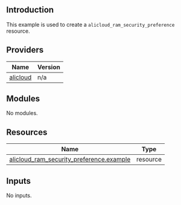 <!-- BEGIN_TF_DOCS -->
## Introduction

This example is used to create a `alicloud_ram_security_preference` resource.

## Providers

| Name | Version |
|------|---------|
| <a name="provider_alicloud"></a> [alicloud](#provider\_alicloud) | n/a |

## Modules

No modules.

## Resources

| Name | Type |
|------|------|
| [alicloud_ram_security_preference.example](https://registry.terraform.io/providers/aliyun/alicloud/latest/docs/resources/ram_security_preference) | resource |

## Inputs

No inputs.
<!-- END_TF_DOCS -->    